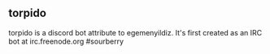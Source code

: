 ## torpido

torpido is a discord bot attribute to egemenyildiz. It's first created as an IRC bot at irc.freenode.org #sourberry
